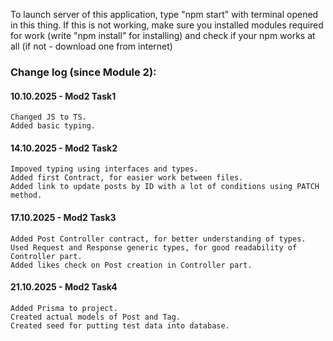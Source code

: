 To launch server of this application, type "npm start" with terminal opened in this thing.
If this is not working, make sure you installed modules required for work (write "npm install" for installing) and check if your npm works at all (if not - download one from internet)

### Change log (since Module 2):

#### 10.10.2025 - Mod2 Task1

    Changed JS to TS.
    Added basic typing.

#### 14.10.2025 - Mod2 Task2

    Impoved typing using interfaces and types. 
    Added first Contract, for easier work between files. 
    Added link to update posts by ID with a lot of conditions using PATCH method.

#### 17.10.2025 - Mod2 Task3

    Added Post Controller contract, for better understanding of types.
    Used Request and Response generic types, for good readability of Controller part.
    Added likes check on Post creation in Controller part.

#### 21.10.2025 - Mod2 Task4

    Added Prisma to project.
    Created actual models of Post and Tag.
    Created seed for putting test data into database.